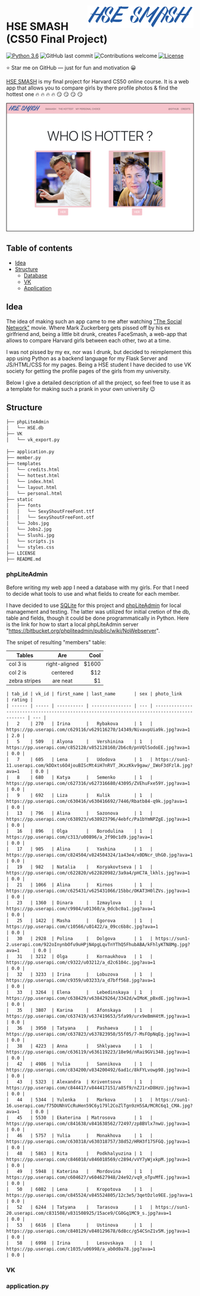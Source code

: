 <a href='https://secure-island-71749.herokuapp.com'>
    <img src='./media/logo.png' alt='HSE SMASH Logo' title='HSE SMASH' align='right' height='60'/>
</a>

# HSE SMASH (CS50 Final Project)
[![Python 3.6](https://img.shields.io/badge/python-3.6-blue.svg)](https://www.python.org/downloads/release/python-360/)
![GitHub last commit](https://img.shields.io/github/last-commit/Snowfighter/CS50-Final-Project)
![Contributions welcome](https://img.shields.io/badge/contributions-welcome-orange.svg)
[![License](https://img.shields.io/badge/license-MIT-blue.svg)](https://opensource.org/licenses/MIT)

:star: Star me on GitHub — just for fun and motivation :grinning:

[HSE SMASH](https://secure-island-71749.herokuapp.com) is my final project for Harvard CS50 online course. It is a web app that allows you to compare girls by there profile photos & find the hottest one :fire: :fire: :fire: :fire: :smirk: :smirk: :smirk: :smirk:

<a href='https://secure-island-71749.herokuapp.com'>
    <img src='./media/front_page.png' alt='Front Page'/>
</a>

## Table of contents

-   [Idea](#idea)
-   [Structure](#structure)
    -   [Database](#phpLiteAdmin)
    -   [VK](#vk)
    -   [Application](#application.py)

## Idea

The idea of making such an app came to me after watching ["The Social Network"](https://www.imdb.com/title/tt1285016/) movie. Where Mark Zuckerberg gets pissed off by his ex girlfriend and, being a little bit drunk, creates FaceSmash, a web-app that allows to compare Harvard girls between each other, two at a time. 

I was not pissed by my ex, nor was I drunk, but decided to reimplement this app using Python as a backend language for my Flask Server and JS/HTML/CSS for my pages. Being a HSE student I have decided to use VK society for getting the profile pages of the girls from my university. 

Below I give a detailed description of all the project, so feel free to use it as a template for making such a prank in your own university :wink:

## Structure
```
├── phpLiteAdmin
│   └── HSE.db
├── VK
│   └── vk_export.py

├── application.py
├── member.py
├── templates
│   └── credits.html
│   └── hottest.html
│   └── index.html
│   └── layout.html
│   └── personal.html
├── static
│   ├── fonts
│   │   └── SexyShoutFreeFont.ttf
│   │   └── SexyShoutFreeFont.otf
│   └── Jobs.jpg
│   └── Jobs2.jpg
│   └── Slushi.jpg
│   └── scripts.js
│   └── styles.css
├── LICENSE
├── README.md

```

### phpLiteAdmin
Before writing my web app I need a database with my girls. For that I need to decide what tools to use and what fields to create for each member. 

I have decided to use [SQLite](https://www.sqlite.org/index.html) for this project and [phpLiteAdmin](https://www.phpliteadmin.org) for local management and testing. The latter was utilized for initial cretion of the db, table and fields, though it could be done programmatically in Python. Here is the link for how to start a local phpLiteAdmin server "https://bitbucket.org/phpliteadmin/public/wiki/NoWebserver". 

The snipet of resulting "members" table: 

| Tables        | Are           | Cool  |
| ------------- |:-------------:| -----:|
| col 3 is      | right-aligned | $1600 |
| col 2 is      | centered      |   $12 |
| zebra stripes | are neat      |    $1 |

	| tab_id | vk_id | first_name |	last_name	    | sex | photo_link	                                                                                | rating |
    | ------ | ----- | ---------- | --------------- | --- | ------------------------------------------------------------------------------------------- | --- |
	| 	2	 | 270	 | Irina	  |   Rybakova	    | 1	  | https://pp.userapi.com/c629116/v629116270/14349/NivavpUia9k.jpg?ava=1	                    | 2.0 |
	| 	5	 | 509	 | Alyona	  |   Vershinina	| 1	  | https://pp.userapi.com/c852128/v852128160/2b6c0/pnVQlSodoEE.jpg?ava=1	                    | 0.0 |
	| 	7	 | 605	 | Lena	      |   Udodova	    | 1	  | https://sun1-11.userapi.com/kDDxts6O4jouBIScMt4iH7nRVT_JKxzKkv9gaw/_IWoF3dFzlA.jpg?ava=1	| 0.0 |
	| 	8	 | 680	 | Katya	  |   Semenko	    | 1	  | https://pp.userapi.com/c627316/v627316680/43095/ZVEhuFxe59Y.jpg?ava=1	                    | 0.0 |
	| 	9	 | 692	 | Liza	      |   Kulik	        | 1	  | https://pp.userapi.com/c630416/v630416692/7446/Rbatb84-q9k.jpg?ava=1	                    | 0.0 |
	| 	13	 | 796	 | Alina	  |   Sazonova	    | 1	  | https://pp.userapi.com/c638923/v638923796/4ebfc/Pa1bYmNPZgE.jpg?ava=1	                    | 0.0 |
	| 	16	 | 896	 | Olga	      |   Borodulina	| 1	  | https://pp.userapi.com/c313/u00896/a_2f90c1d9.jpg?ava=1	                                    | 0.0 |
	| 	17	 | 905	 | Alina	  |   Yashina	    | 1	  | https://pp.userapi.com/c824504/v824504324/1a43e4/x0DNcr_UhG0.jpg?ava=1	                    | 0.0 |
	| 	19	 | 982	 | Natalia	  |   Koryakovtseva	| 1	  | https://pp.userapi.com/c622820/v622820982/3a9a4/pHC7A_lkhls.jpg?ava=1	                    | 0.0 |
	| 	21	 | 1066	 | Alina	  |   Kirnos	    | 1	  | https://pp.userapi.com/c625431/v625431066/15bbc/OKAT3H0lZVs.jpg?ava=1	                    | 0.0 |
	| 	23	 | 1360	 | Dinara	  |   Izmaylova	    | 1	  | https://pp.userapi.com/c9984/u01360/a_0dcbc0a1.jpg?ava=1	                                | 0.0 |
	| 	25	 | 1422	 | Masha	  |   Egorova	    | 1	  | https://pp.userapi.com/c10566/u01422/a_09cc6b8c.jpg?ava=1	                                | 0.0 |
	| 	30	 | 2928	 | Polina	  |   Dolgova	    | 1	  | https://sun1-2.userapi.com/922oInynbOfu9uHPjN4pgLqvTnYThQ5FhubABA/kFhlyKTN8Mg.jpg?ava=1	    | 0.0 |
	| 	31	 | 3212	 | Olga	      |   Kornaukhova	| 1	  | https://pp.userapi.com/c9322/u03212/a_d2c6104c.jpg?ava=1	                                | 0.0 |
	| 	32	 | 3233	 | Irina	  |   Lobuzova	    | 1	  | https://pp.userapi.com/c9359/u03233/a_d7bff568.jpg?ava=1	                                | 0.0 |
	| 	33	 | 3264	 | Elena	  |   Lebedinskaya	| 1	  | https://pp.userapi.com/c638429/v638429264/3342d/wIMoK_pBxdE.jpg?ava=1	                    | 0.0 |
	| 	35	 | 3807	 | Karina	  |   Afonskaya	    | 1	  | https://pp.userapi.com/c637419/v637419653/5fa99/urx9eBmH4tM.jpg?ava=1	                    | 0.0 |
	| 	36	 | 3950	 | Tatyana	  |   Pashaeva	    | 1	  | https://pp.userapi.com/c637823/v637823950/55f05/7-MsFOpNqEg.jpg?ava=1	                    | 0.0 |
	| 	38	 | 4223	 | Anna	      |   Shklyaeva	    | 1	  | https://pp.userapi.com/c636119/v636119223/18e9d/nRai9GVi348.jpg?ava=1	                    | 0.0 |
	| 	42	 | 4986	 | Yulia	  |   Sannikova	    | 1	  | https://pp.userapi.com/c834200/v834200492/6ad1c/8kFYLvowp98.jpg?ava=1	                    | 0.0 |
	| 	43	 | 5323	 | Alexandra  |	Kriventsova	    | 1	  | https://pp.userapi.com/c844417/v844417151/a85f9/nZJ1rxD8HzU.jpg?ava=1	                    | 0.0 |
	| 	44	 | 5344	 | Yulenka	  |   Markova	    | 1	  | https://sun1-16.userapi.com/f75DUNhVCcRuHen59C6y179l2CoZlTgn9zH5SA/MCRC6q1_CMA.jpg?ava=1	| 0.0 |
	| 	45	 | 5530	 | Ekaterina  |	Matrosova	    | 1	  | https://pp.userapi.com/c841638/v841638562/72497/zp8BVlx7nwU.jpg?ava=1	                    | 0.0 |
	| 	46	 | 5757	 | Yulia	  |   Monakhova	    | 1	  | https://pp.userapi.com/c630318/v630318757/38d52/HRH3f175FGQ.jpg?ava=1	                    | 0.0 |
	| 	48	 | 5863	 | Rita	      |   Podkhalyuzina	| 1	  | https://pp.userapi.com/c846018/v846018569/c2894/vVY7yWjxkpM.jpg?ava=1	                    | 0.0 |
	| 	49	 | 5948	 | Katerina	  |   Mordovina	    | 1	  | https://pp.userapi.com/c604627/v604627948/24e92/vq9_oTpvMfE.jpg?ava=1	                    | 0.0 |
	| 	50	 | 6082	 | Lena	      |   Kropotova	    | 1	  | https://pp.userapi.com/c845524/v845524805/12c3e5/3qetDzlo9EE.jpg?ava=1	                    | 0.0 |
	| 	52	 | 6244	 | Tatyana	  |   Tarasova	    | 1	  | https://sun1-20.userapi.com/c831508/v831508925/15ace9/CG0Gq1MC9_s.jpg?ava=1	                | 0.0 |
	| 	53	 | 6616	 | Elena	  |   Ustinova	    | 1	  | https://pp.userapi.com/c840129/v840129678/6d8cc/g54CSnZ1v5M.jpg?ava=1	                    | 0.0 |
	| 	58	 | 6998	 | Irina	  |   Lesovskaya	| 1	  | https://pp.userapi.com/c1035/u06998/a_ab0d0a78.jpg?ava=1	                                | 0.0 |

### VK

### application.py

